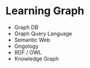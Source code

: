 # Learning Graph

- Graph DB
- Graph Query Language
- Semantic Web
- Ongology
- RDF / OWL
- Knowledge Graph